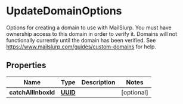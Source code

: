 

# UpdateDomainOptions

Options for creating a domain to use with MailSlurp. You must have ownership access to this domain in order to verify it. Domains will not functionally currently until the domain has been verified. See https://www.mailslurp.com/guides/custom-domains for help.
## Properties

Name | Type | Description | Notes
------------ | ------------- | ------------- | -------------
**catchAllInboxId** | [**UUID**](UUID.md) |  |  [optional]



